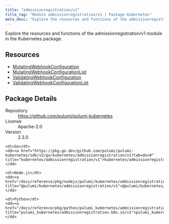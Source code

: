 ```yaml
---
title: "admissionregistration/v1"
title_tag: "Module admissionregistration/v1 | Package Kubernetes"
meta_desc: "Explore the resources and functions of the admissionregistration/v1 module in the Kubernetes package."
---
```


<!-- WARNING: this file was generated by Pulumi Docs Generator. -->
<!-- Do not edit by hand unless you're certain you know what you are doing! -->

Explore the resources and functions of the admissionregistration/v1 module in the Kubernetes package.

<h2 id="resources">Resources</h2>
<ul class="api">
    <li><a href="mutatingwebhookconfiguration" title="MutatingWebhookConfiguration"><span class="symbol resource"></span>MutatingWebhookConfiguration</a></li>
    <li><a href="mutatingwebhookconfigurationlist" title="MutatingWebhookConfigurationList"><span class="symbol resource"></span>MutatingWebhookConfigurationList</a></li>
    <li><a href="validatingwebhookconfiguration" title="ValidatingWebhookConfiguration"><span class="symbol resource"></span>ValidatingWebhookConfiguration</a></li>
    <li><a href="validatingwebhookconfigurationlist" title="ValidatingWebhookConfigurationList"><span class="symbol resource"></span>ValidatingWebhookConfigurationList</a></li>
</ul>

<h2 id="package-details">Package Details</h2>
<dl class="package-details">
	<dt>Repository</dt>
	<dd><a href="https://github.com/pulumi/pulumi-kubernetes">https://github.com/pulumi/pulumi-kubernetes</a></dd>
	<dt>License</dt>
	<dd>Apache-2.0</dd>
	<dt>Version</dt>
	<dd>2.3.0</dd>
</dl>



<dl class="tabular">

    <dt>Go</dt>
    <dd><a href="https://pkg.go.dev/github.com/pulumi/pulumi-kubernetes/sdk/v2/go/kubernetes/admissionregistration/v1?tab=doc#" title="kubernetes/admissionregistration/v1">kubernetes/admissionregistration/v1</a></dd>

    <dt>Node.js</dt>
    <dd><a href="/docs/reference/pkg/nodejs/pulumi/kubernetes/admissionregistration/v1/#" title="@pulumi/kubernetes/admissionregistration/v1">@pulumi/kubernetes/admissionregistration/v1</a></dd>

    <dt>Python</dt>
    <dd><a href="/docs/reference/pkg/python/pulumi_kubernetes/admissionregistration.k8s.io/v1" title="pulumi_kubernetes/admissionregistration.k8s.io/v1">pulumi_kubernetes/admissionregistration.k8s.io/v1</a></dd>

</dl>

